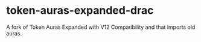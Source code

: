 # token-auras-expanded-drac
A fork of Token Auras Expanded with V12 Compatibility and that imports old auras.  
